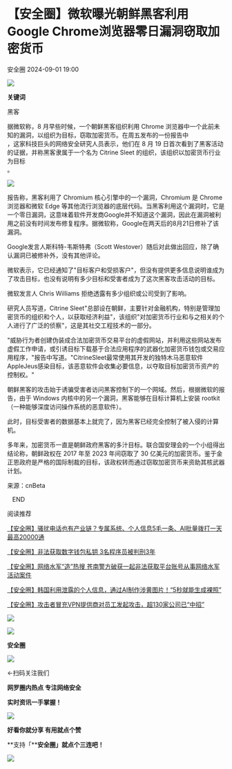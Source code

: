 #  【安全圈】微软曝光朝鲜黑客利用Google Chrome浏览器零日漏洞窃取加密货币   
 安全圈   2024-09-01 19:00  
  
![](https://mmbiz.qpic.cn/sz_mmbiz_png/aBHpjnrGylgOvEXHviaXu1fO2nLov9bZ055v7s8F6w1DD1I0bx2h3zaOx0Mibd5CngBwwj2nTeEbupw7xpBsx27Q/640?wx_fmt=other&from=appmsg&tp=webp&wxfrom=5&wx_lazy=1&wx_co=1 "")  
  
  
**关键词**  
  
  
  
黑客  
  
  
据微软称，8 月早些时候，一个朝鲜黑客组织利用 Chrome 浏览器中一个此前未知的漏洞，以组织为目标，窃取加密货币。在周五发布的一份报告中  
，这家科技巨头的网络安全研究人员表示，他们在 8 月 19 日首次看到了黑客活动的证据，并称黑客隶属于一个名为 Citrine Sleet 的组织，该组织以加密货币行业为目标  
。  
  
![](https://mmbiz.qpic.cn/sz_mmbiz_jpg/aBHpjnrGyljnA8h7Ix0cFYKlkuNy5HMRkwhc6ibc0jBHWoYcHpRpaUB8nU6XBgiciaA9TNC0iaA5aQQp5ZdFEcN5gQ/640?wx_fmt=other&from=appmsg "")  
  
报告称，黑客利用了 Chromium 核心引擎中的一个漏洞，Chromium 是 Chrome 浏览器和微软 Edge 等其他流行浏览器的底层代码。当黑客利用这个漏洞时，它是一个零日漏洞，这意味着软件开发商Google并不知道这个漏洞，因此在漏洞被利用之前没有时间发布修复程序。据微软称，Google在两天后的8月21日修补了该漏洞。  
  
  
Google发言人斯科特-韦斯特弗（Scott Westover）随后对此做出回应，除了确认漏洞已被修补外，没有其他评论。  
  
微软表示，它已经通知了"目标客户和受损客户"，但没有提供更多信息说明谁成为了攻击目标，也没有说明有多少目标和受害者成为了这次黑客攻击活动的目标。  
  
微软发言人 Chris Williams 拒绝透露有多少组织或公司受到了影响。  
  
研究人员写道，Citrine Sleet"总部设在朝鲜，主要针对金融机构，特别是管理加密货币的组织和个人，以获取经济利益"，该组织"对加密货币行业和与之相关的个人进行了广泛的侦察"，这是其社交工程技术的一部分。  
  
"威胁行为者创建伪装成合法加密货币交易平台的虚假网站，并利用这些网站发布虚假工作申请，或引诱目标下载基于合法应用程序的武器化加密货币钱包或交易应用程序，"报告中写道。"CitrineSleet最常使用其开发的独特木马恶意软件AppleJeus感染目标，该恶意软件会收集必要信息，以夺取目标加密货币资产的控制权。"  
  
朝鲜黑客的攻击始于诱骗受害者访问黑客控制下的一个网域。然后，根据微软的报告，由于 Windows 内核中的另一个漏洞，黑客能够在目标计算机上安装 rootkit（一种能够深度访问操作系统的恶意软件）。  
  
此时，目标受害者的数据基本上就完了，因为黑客已经完全控制了被入侵的计算机。  
  
多年来，加密货币一直是朝鲜政府黑客的多汁目标。联合国安理会的一个小组得出结论称，朝鲜政权在 2017 年至 2023 年间窃取了 30 亿美元的加密货币。鉴于金正恩政府是严格的国际制裁的目标，该政权转而通过窃取加密货币来资助其核武器计划。  
  
  
来源：cnBeta  
  
  
   END    
  
  
阅读推荐  
  
  
[【安全圈】骚扰电话也有产业链？专属系统、个人信息5毛一条、AI批量拨打一天最高20000通](http://mp.weixin.qq.com/s?__biz=MzIzMzE4NDU1OQ==&mid=2652064019&idx=1&sn=be66b872d8c7e30e930695f3a8ac185f&chksm=f36e6553c419ec458c84cf2ea705f84ef4d926bb68a5db552375048e55385c29e6c0beb1d502&scene=21#wechat_redirect)  
  
  
  
[【安全圈】非法获取数字钱包私钥 3名程序员被判刑3年](http://mp.weixin.qq.com/s?__biz=MzIzMzE4NDU1OQ==&mid=2652064019&idx=2&sn=051ec4e33b2e5878ef3feabf0c749bcb&chksm=f36e6553c419ec4594453b04135fb581a30811446439ce12101e6e00ebc56e9d70a708a313a4&scene=21#wechat_redirect)  
  
  
  
[【安全圈】网络水军“造”热搜 苍南警方破获一起非法获取平台账号从事网络水军活动案件](http://mp.weixin.qq.com/s?__biz=MzIzMzE4NDU1OQ==&mid=2652064019&idx=3&sn=80a6c623af2f84f893b21777ca9bd9d1&chksm=f36e6553c419ec452c724516e3298198dc4322fdde51c18d4b63105049a4576ec1188c9e1f74&scene=21#wechat_redirect)  
  
  
  
[【安全圈】韩国利用泄露的个人信息，通过AI制作涉黄图片！“5秒就能生成裸照”](http://mp.weixin.qq.com/s?__biz=MzIzMzE4NDU1OQ==&mid=2652064019&idx=4&sn=fdae23c5f9240b500ecdb37026668f0b&chksm=f36e6553c419ec45ecca181a5cc2deee9a3df20d6b087af5c2445f1192babe32c49407da71c5&scene=21#wechat_redirect)  
  
  
  
[【安全圈】攻击者冒充VPN提供商对员工发起攻击，超130家公司已“中招”](http://mp.weixin.qq.com/s?__biz=MzIzMzE4NDU1OQ==&mid=2652063941&idx=2&sn=8ace2d296fa666dfd288a6f228612d0e&chksm=f36e6485c419ed935f490de28e365902fab006fa04d1308c8366dde7b512805c8cb9c4a177ed&scene=21#wechat_redirect)  
  
  
  
  
![](https://mmbiz.qpic.cn/mmbiz_gif/aBHpjnrGylgeVsVlL5y1RPJfUdozNyCEft6M27yliapIdNjlcdMaZ4UR4XxnQprGlCg8NH2Hz5Oib5aPIOiaqUicDQ/640?wx_fmt=gif "")  
  
  
  
![](https://mmbiz.qpic.cn/mmbiz_png/aBHpjnrGylgeVsVlL5y1RPJfUdozNyCEDQIyPYpjfp0XDaaKjeaU6YdFae1iagIvFmFb4djeiahnUy2jBnxkMbaw/640?wx_fmt=png "")  
  
**安全圈**  
  
![](https://mmbiz.qpic.cn/mmbiz_gif/aBHpjnrGylgeVsVlL5y1RPJfUdozNyCEft6M27yliapIdNjlcdMaZ4UR4XxnQprGlCg8NH2Hz5Oib5aPIOiaqUicDQ/640?wx_fmt=gif "")  
  
  
←扫码关注我们  
  
**网罗圈内热点 专注网络安全**  
  
**实时资讯一手掌握！**  
  
  
![](https://mmbiz.qpic.cn/mmbiz_gif/aBHpjnrGylgeVsVlL5y1RPJfUdozNyCE3vpzhuku5s1qibibQjHnY68iciaIGB4zYw1Zbl05GQ3H4hadeLdBpQ9wEA/640?wx_fmt=gif "")  
  
**好看你就分享 有用就点个赞**  
  
**支持「****安全圈」就点个三连吧！**  
  
![](https://mmbiz.qpic.cn/mmbiz_gif/aBHpjnrGylgeVsVlL5y1RPJfUdozNyCE3vpzhuku5s1qibibQjHnY68iciaIGB4zYw1Zbl05GQ3H4hadeLdBpQ9wEA/640?wx_fmt=gif "")  
  
  
